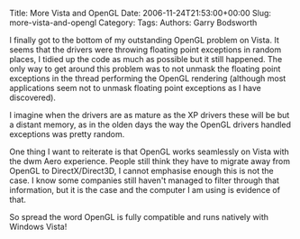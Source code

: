Title: More Vista and OpenGL
Date: 2006-11-24T21:53:00+00:00
Slug: more-vista-and-opengl
Category: 
Tags: 
Authors: Garry Bodsworth

I finally got to the bottom of my outstanding OpenGL problem on Vista.  It seems that the drivers were throwing floating point exceptions in random places, I tidied up the code as much as possible but it still happened.  The only way to get around this problem was to not unmask the floating point exceptions in the thread performing the OpenGL rendering (although most applications seem not to unmask floating point exceptions as I have discovered).

I imagine when the drivers are as mature as the XP drivers these will be but a distant memory, as in the olden days the way the OpenGL drivers handled exceptions was pretty random.

One thing I want to reiterate is that OpenGL works seamlessly on Vista with the dwm Aero experience.  People still think they have to migrate away from OpenGL to DirectX/Direct3D, I cannot emphasise enough this is not the case.  I know some companies still haven't managed to filter through that information, but it is the case and the computer I am using is evidence of that.

So spread the word OpenGL is fully compatible and runs natively with Windows Vista!
